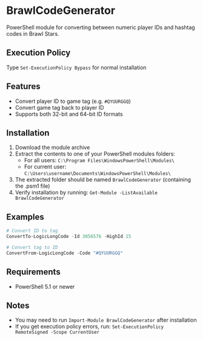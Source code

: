 # BrawlCodeGenerator

PowerShell module for converting between numeric player IDs and hashtag codes in Brawl Stars.

## Execution Policy
Type `Set-ExecutionPolicy Bypass` for normal installation

## Features
- Convert player ID to game tag (e.g. `#QYUURGGQ`)
- Convert game tag back to player ID
- Supports both 32-bit and 64-bit ID formats

## Installation
1. Download the module archive
2. Extract the contents to one of your PowerShell modules folders:
   - For all users: `C:\Program Files\WindowsPowerShell\Modules\`
   - For current user: `C:\Users\username\Documents\WindowsPowerShell\Modules\`
3. The extracted folder should be named `BrawlCodeGenerator` (containing the .psm1 file)
4. Verify installation by running: `Get-Module -ListAvailable BrawlCodeGenerator`

## Examples
```powershell
# Convert ID to tag
ConvertTo-LogicLongCode -Id 3056576 -HighId 15

# Convert tag to ID
ConvertFrom-LogicLongCode -Code "#QYUURGGQ"
```

## Requirements
- PowerShell 5.1 or newer

## Notes
- You may need to run `Import-Module BrawlCodeGenerator` after installation
- If you get execution policy errors, run: `Set-ExecutionPolicy RemoteSigned -Scope CurrentUser`
